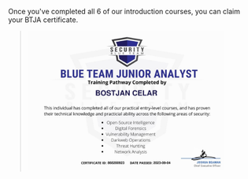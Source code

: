 Once you've completed all 6 of our introduction courses, you can claim your BTJA certificate. 


> <img width="400" src="https://github.com/C3LKO/Security-Blue-Team/blob/main/Assets/Blue%20Team%20Junior%20Analyst%20Pathway%20Bundle-btja.pdf"> <br>
